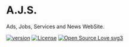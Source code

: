 # A.J.S.

Ads, Jobs, Services and News WebSite.

[![version](https://img.shields.io/badge/version-1.0-green.svg)](https://semver.org) [![License](https://img.shields.io/badge/License-Apache%202.0-blue.svg)](https://opensource.org/licenses/Apache-2.0) [![Open Source Love svg3](https://badges.frapsoft.com/os/v3/open-source.svg?v=103)](https://github.com/ellerbrock/open-source-badges/) 

[github-last-commit-image]: https://img.shields.io/github/last-commit/commonality/getting-started-inner-source.svg?style=flat-square
[github-languages-image]: https://img.shields.io/github/languages/top/commonality/getting-started-inner-source.svg?style=flat-square
[github-language-count-image]: https://img.shields.io/github/languages/count/commonality/getting-started-inner-source.svg?style=flat-square
[github-code-size-image]: https://img.shields.io/github/languages/code-size/commonality/getting-started-inner-source.svg?style=flat-square


